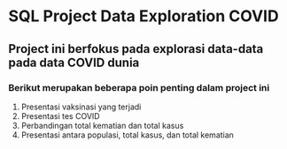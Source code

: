 # SQL Project Data Exploration COVID

## Project ini berfokus pada explorasi data-data pada data COVID dunia

### Berikut merupakan beberapa poin penting dalam project ini
1. Presentasi vaksinasi yang terjadi
2. Presentasi tes COVID
3. Perbandingan total kematian dan total kasus
4. Presentasi antara populasi, total kasus, dan total kematian
